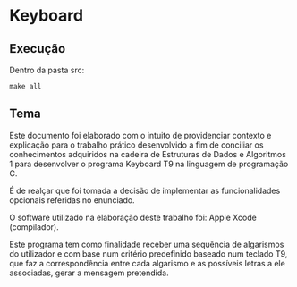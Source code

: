 # Keyboard

## Execução

Dentro da pasta src:

```shell
make all
```

## Tema

Este documento foi elaborado com o intuito de providenciar contexto e explicação para o trabalho prático desenvolvido a fim de conciliar os conhecimentos adquiridos na cadeira de Estruturas de Dados e Algoritmos 1 para desenvolver o programa Keyboard T9 na linguagem de programação C.

É de realçar que foi tomada a decisão de implementar as funcionalidades opcionais referidas no enunciado.

O software utilizado na elaboração deste trabalho foi: Apple Xcode (compilador).

Este programa tem como finalidade receber uma sequência de algarismos do utilizador e com base num critério predefinido baseado num teclado T9, que faz a correspondência entre cada algarismo e as possíveis letras a ele associadas, gerar a mensagem pretendida.
